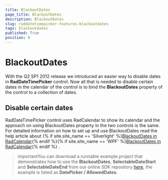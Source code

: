 ```yaml
---
title: BlackoutDates
page_title: BlackoutDates
description: BlackoutDates
slug: raddatetimepicker-features-blackoutdates
tags: blackoutdates
published: True
position: 9
---
```


# BlackoutDates



With the Q2 SP1 2012 release we introduced an easier way to disable dates in __RadDateTimePicker__ control. Now all that is needed to disable certain dates in the calendar of the control  is to bind the __BlackoutDates__ property of the control to a collection of dates.

## Disable certain dates

RadDateTimePicker control uses RadCalendar to show its calendar and the approach on using BlackoutDates property in the two controls is the same. For detailed information on how to set up and use BlackoutDates read the help article about 
          {% if site.site_name == 'Silverlight' %}[BlackoutDates in RadCalendar](http://www.telerik.com/help/silverlight/radcalendar-features-blackoutdates.html){% endif %}{% if site.site_name == 'WPF' %}[BlackoutDates in RadCalendar](http://www.telerik.com/help/wpf/radcalendar-features-blackoutdates.html){% endif %}
        .

>importantYou can download a runnable example project that demonstrates how to use the __BlackoutDates__, __SelectableDateStart__ and __SelectableDateEnd__ from our online SDK repository
            [here](https://github.com/telerik/xaml-sdk), the example is listed as __DatePicker / AllowedDates__.
          
